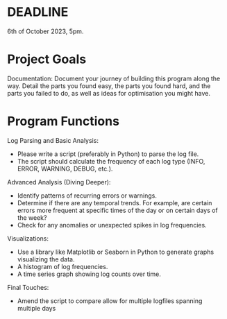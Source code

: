 # DEADLINE
6th of October 2023, 5pm.

# Project Goals
Documentation:
Document your journey of building this program along the way. 
Detail the parts you found easy, the parts you found hard, and the parts you failed to do, as well as ideas for optimisation you might have.

# Program Functions
Log Parsing and Basic Analysis:
- Please write a script (preferably in Python) to parse the log file.
- The script should calculate the frequency of each log type (INFO, ERROR, WARNING, DEBUG, etc.).

Advanced Analysis (Diving Deeper):
- Identify patterns of recurring errors or warnings.
- Determine if there are any temporal trends. For example, are certain errors more frequent at specific times of the day or on certain days of the week?
- Check for any anomalies or unexpected spikes in log frequencies.

Visualizations:
- Use a library like Matplotlib or Seaborn in Python to generate graphs visualizing the data.
- A histogram of log frequencies.
- A time series graph showing log counts over time.

Final Touches:
- Amend the script to compare allow for multiple logfiles spanning multiple days